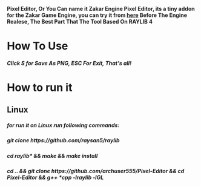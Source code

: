 **Pixel Editor, Or You Can name it Zakar Engine Pixel Editor, its a tiny addon for the Zakar Game Engine, you can try it from <a href="">here</a> Before The Engine Realese, The Best Part That The Tool Based On RAYLIB 4**
<h1>How To Use</h1>
<h5>Click S for Save As PNG, ESC For Exit, That's all!</h5>
<h1>How to run it</h1>
<h2>Linux</h2>
<h5>for run it on Linux run following commands:</h5>
<h5>git clone https://github.com/raysan5/raylib</h5>
<h5>cd raylib* && make && make install</h5>
<h5>cd .. && git clone https://github.com/archuser555/Pixel-Editor && cd Pixel-Editor && g++ *cpp -lraylib -lGL
